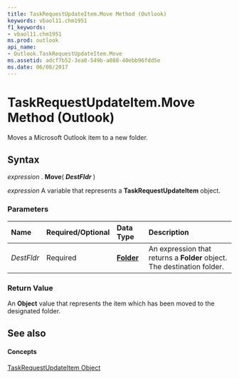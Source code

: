 ```yaml
---
title: TaskRequestUpdateItem.Move Method (Outlook)
keywords: vbaol11.chm1951
f1_keywords:
- vbaol11.chm1951
ms.prod: outlook
api_name:
- Outlook.TaskRequestUpdateItem.Move
ms.assetid: adcf7b52-3ea0-549b-a088-40ebb96fdd5e
ms.date: 06/08/2017
---
```



# TaskRequestUpdateItem.Move Method (Outlook)

Moves a Microsoft Outlook item to a new folder.


## Syntax

 _expression_ . **Move**( **_DestFldr_** )

 _expression_ A variable that represents a **TaskRequestUpdateItem** object.


### Parameters



|**Name**|**Required/Optional**|**Data Type**|**Description**|
|:-----|:-----|:-----|:-----|
| _DestFldr_|Required| **[Folder](folder-object-outlook.md)**|An expression that returns a **Folder** object. The destination folder.|

### Return Value

An **Object** value that represents the item which has been moved to the designated folder.


## See also


#### Concepts


[TaskRequestUpdateItem Object](taskrequestupdateitem-object-outlook.md)

